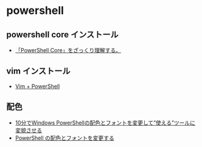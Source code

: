 # powershell

## powershell core インストール
- [「PowerShell Core」をざっくり理解する。](https://4thsight.xyz/8638)


## vim インストール
- [Vim + PowerShell](http://jeana.hatenablog.jp/entry/2015/08/17/130300)


## 配色
- [10分でWindows PowerShellの配色とフォントを変更して”使える”ツールに変貌させる](https://mimimopu.com/windows-powershell-color-font-change/)
- [PowerShell の配色とフォントを変更する](https://qiita.com/fardoc/items/25c6c4fdb36e9c68de2a)
